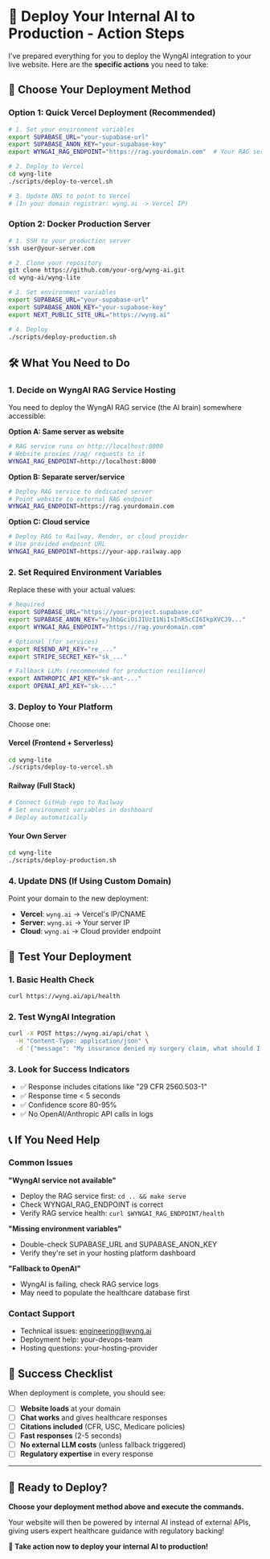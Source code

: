 # 🚀 Deploy Your Internal AI to Production - Action Steps

I've prepared everything for you to deploy the WyngAI integration to your live website. Here are the **specific actions** you need to take:

## 🎯 Choose Your Deployment Method

### Option 1: Quick Vercel Deployment (Recommended)

```bash
# 1. Set your environment variables
export SUPABASE_URL="your-supabase-url"
export SUPABASE_ANON_KEY="your-supabase-key"
export WYNGAI_RAG_ENDPOINT="https://rag.yourdomain.com"  # Your RAG service URL

# 2. Deploy to Vercel
cd wyng-lite
./scripts/deploy-to-vercel.sh

# 3. Update DNS to point to Vercel
# (In your domain registrar: wyng.ai -> Vercel IP)
```

### Option 2: Docker Production Server

```bash
# 1. SSH to your production server
ssh user@your-server.com

# 2. Clone your repository
git clone https://github.com/your-org/wyng-ai.git
cd wyng-ai/wyng-lite

# 3. Set environment variables
export SUPABASE_URL="your-supabase-url"
export SUPABASE_ANON_KEY="your-supabase-key"
export NEXT_PUBLIC_SITE_URL="https://wyng.ai"

# 4. Deploy
./scripts/deploy-production.sh
```

## 🛠️ What You Need to Do

### 1. **Decide on WyngAI RAG Service Hosting**

You need to deploy the WyngAI RAG service (the AI brain) somewhere accessible:

**Option A: Same server as website**
```bash
# RAG service runs on http://localhost:8000
# Website proxies /rag/ requests to it
WYNGAI_RAG_ENDPOINT=http://localhost:8000
```

**Option B: Separate server/service**
```bash
# Deploy RAG service to dedicated server
# Point website to external RAG endpoint
WYNGAI_RAG_ENDPOINT=https://rag.yourdomain.com
```

**Option C: Cloud service**
```bash
# Deploy RAG to Railway, Render, or cloud provider
# Use provided endpoint URL
WYNGAI_RAG_ENDPOINT=https://your-app.railway.app
```

### 2. **Set Required Environment Variables**

Replace these with your actual values:

```bash
# Required
export SUPABASE_URL="https://your-project.supabase.co"
export SUPABASE_ANON_KEY="eyJhbGciOiJIUzI1NiIsInR5cCI6IkpXVCJ9..."
export WYNGAI_RAG_ENDPOINT="https://rag.yourdomain.com"

# Optional (for services)
export RESEND_API_KEY="re_..."
export STRIPE_SECRET_KEY="sk_..."

# Fallback LLMs (recommended for production resilience)
export ANTHROPIC_API_KEY="sk-ant-..."
export OPENAI_API_KEY="sk-..."
```

### 3. **Deploy to Your Platform**

Choose one:

#### Vercel (Frontend + Serverless)
```bash
cd wyng-lite
./scripts/deploy-to-vercel.sh
```

#### Railway (Full Stack)
```bash
# Connect GitHub repo to Railway
# Set environment variables in dashboard
# Deploy automatically
```

#### Your Own Server
```bash
cd wyng-lite
./scripts/deploy-production.sh
```

### 4. **Update DNS (If Using Custom Domain)**

Point your domain to the new deployment:
- **Vercel**: `wyng.ai` → Vercel's IP/CNAME
- **Server**: `wyng.ai` → Your server IP
- **Cloud**: `wyng.ai` → Cloud provider endpoint

## 🧪 Test Your Deployment

### 1. Basic Health Check
```bash
curl https://wyng.ai/api/health
```

### 2. Test WyngAI Integration
```bash
curl -X POST https://wyng.ai/api/chat \
  -H "Content-Type: application/json" \
  -d '{"message": "My insurance denied my surgery claim, what should I do?", "benefits": {}}'
```

### 3. Look for Success Indicators
- ✅ Response includes citations like "29 CFR 2560.503-1"
- ✅ Response time < 5 seconds
- ✅ Confidence score 80-95%
- ✅ No OpenAI/Anthropic API calls in logs

## 📞 If You Need Help

### Common Issues

**"WyngAI service not available"**
- Deploy the RAG service first: `cd .. && make serve`
- Check WYNGAI_RAG_ENDPOINT is correct
- Verify RAG service health: `curl $WYNGAI_RAG_ENDPOINT/health`

**"Missing environment variables"**
- Double-check SUPABASE_URL and SUPABASE_ANON_KEY
- Verify they're set in your hosting platform dashboard

**"Fallback to OpenAI"**
- WyngAI is failing, check RAG service logs
- May need to populate the healthcare database first

### Contact Support
- Technical issues: engineering@wyng.ai
- Deployment help: your-devops-team
- Hosting questions: your-hosting-provider

## 🎉 Success Checklist

When deployment is complete, you should see:

- [ ] **Website loads** at your domain
- [ ] **Chat works** and gives healthcare responses
- [ ] **Citations included** (CFR, USC, Medicare policies)
- [ ] **Fast responses** (2-5 seconds)
- [ ] **No external LLM costs** (unless fallback triggered)
- [ ] **Regulatory expertise** in every response

---

## 🚀 Ready to Deploy?

**Choose your deployment method above and execute the commands.**

Your website will then be powered by internal AI instead of external APIs, giving users expert healthcare guidance with regulatory backing!

**🎯 Take action now to deploy your internal AI to production!**